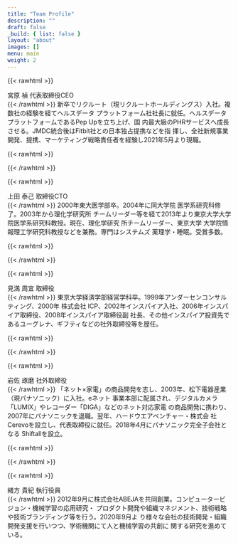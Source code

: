 ```yaml
---
title: "Team Profile"
description: ""
draft: false
_build: { list: false }
layout: "about"
images: []
menu: main
weight: 2
---
```



{{< rawhtml >}}<div class="about_name">宮原 禎 <span>代表取締役CEO</span></div>{{< /rawhtml >}}
新卒でリクルート（現リクルートホールディングス）入社。複数社の経験を経てヘルスデータ
プラットフォーム社社長に就任。ヘルスデータプラットフォームであるPep Upを立ち上げ、国
内最大級のPHRサービスへ成長させる。JMDC統合後はFitbit社との日本独占提携などを指
揮し、全社新規事業開発、提携、マーケティング戦略責任者を経験し2021年5月より現職。

{{< rawhtml >}}<div class="about_bar"><img src="../images/bar04.jpg" alt=""></div>{{< /rawhtml >}}


{{< rawhtml >}}<div class="about_name">上田 泰己 <span>取締役CTO</span></div>{{< /rawhtml >}}
2000年東大医学部卒。2004年に同大学院 医学系研究科修了。2003年から理化学研究所
チームリーダー等を経て2013年より東京大学大学院医学系研究科教授。現在、理化学研究
所チームリーダー、東京大学 大学院情報理工学研究科教授などを兼務。専門はシステムズ
薬理学・睡眠。受賞多数。

{{< rawhtml >}}<div class="about_bar"><img src="../images/bar04.jpg" alt=""></div>{{< /rawhtml >}}

{{< rawhtml >}}<div class="about_name">見満 周宜 <span>取締役</span></div>{{< /rawhtml >}}
東京大学経済学部経営学科卒。1999年アンダーセンコンサルティング、2000年 株式会社
ICP、2002年インスパイア入社、2006年インスパイア取締役、2008年インスパイア取締役副
社長、その他インスパイア投資先であるユーグレナ、ギフティなどの社外取締役等を歴任。

{{< rawhtml >}}<div class="about_bar"><img src="../images/bar04.jpg" alt=""></div>{{< /rawhtml >}}


{{< rawhtml >}}<div class="about_name">岩佐 琢磨 <span>社外取締役</span></div>{{< /rawhtml >}}
「ネット×家電」の商品開発を志し、2003年、松下電器産業（現パナソニック）に入社。eネット
事業本部に配属され、デジタルカメラ「LUMIX」やレコーダー「DIGA」などのネット対応家電
の商品開発に携わり、2007年にパナソニックを退職。翌年、ハードウエアベンチャー・株式会
社Cerevoを設立し、代表取締役に就任。2018年4月にパナソニック完全子会社となる
Shiftallを設立。

{{< rawhtml >}}<div class="about_bar"><img src="../images/bar04.jpg" alt=""></div>{{< /rawhtml >}}


{{< rawhtml >}}<div class="about_name">緒方 貴紀 <span>執行役員</span></div>{{< /rawhtml >}}
2012年9月に株式会社ABEJAを共同創業。コンピュータービジョン・機械学習の応用研究・
プロダクト開発や組織マネジメント、技術戦略や技術ブランディング等を行う。2020年9月よ
り様々な会社の技術開発・組織開発支援を行いつつ、学術機関にて人と機械学習の共創に
関する研究を進めている。